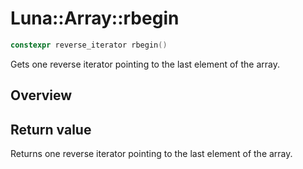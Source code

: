# Luna::Array::rbegin

```c++
constexpr reverse_iterator rbegin()
```

Gets one reverse iterator pointing to the last element of the array. 

## Overview


## Return value
Returns one reverse iterator pointing to the last element of the array. 

